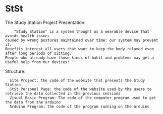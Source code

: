 # StSt
The Study Station Project
Presentation:

        "Study Station" is a system thought as a wearable device that avoids health issues
	caused by wrong postures maintained over time: our system may prevent it. 
	Benefits interest all users that want to keep the body relaxed even after long periods of sitting. 
	People who already have those kinds of habit and problems may get a useful help from our devices!
		
Structure:

      Site Project: the code of the website that presents the Study Station
      StSt_Personal Page: the code of the website used by the users to retrieve the data collected in the previous sessions
      Visual Basic Program: The code of the computer program used to get the data from the arduino
      Arduino Program: the code of the program running on the arduino
